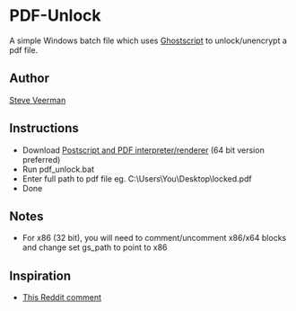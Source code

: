 # PDF-Unlock
A simple Windows batch file which uses [Ghostscript](http://www.ghostscript.com/) to unlock/unencrypt a pdf file.

## Author
[Steve Veerman](http://steve.veerman.ca/)

## Instructions
* Download [Postscript and PDF interpreter/renderer](http://ghostscript.com/download/gsdnld.html) (64 bit version preferred)
* Run pdf_unlock.bat
* Enter full path to pdf file eg. C:\Users\You\Desktop\locked.pdf
* Done

## Notes
* For x86 (32 bit), you will need to comment/uncomment x86/x64 blocks and change set gs_path to point to x86

## Inspiration
* [This Reddit comment](https://www.reddit.com/r/sysadmin/comments/1vyby5/any_way_to_recoverremove_password_from_pdf/cewyp3g)